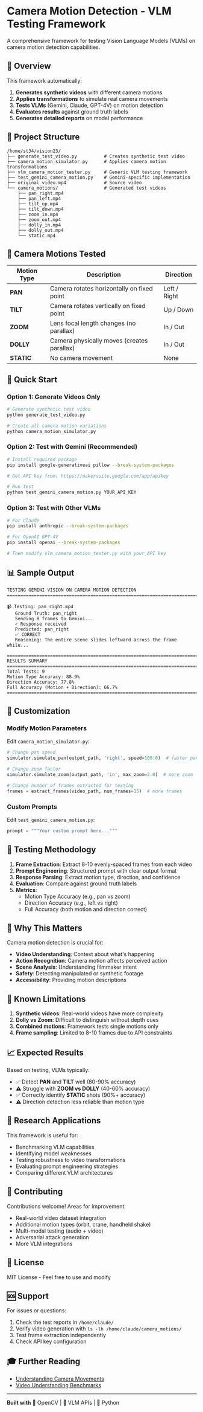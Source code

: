 # Camera Motion Detection - VLM Testing Framework

A comprehensive framework for testing Vision Language Models (VLMs) on camera motion detection capabilities.

## 🎯 Overview

This framework automatically:
1. **Generates synthetic videos** with different camera motions
2. **Applies transformations** to simulate real camera movements
3. **Tests VLMs** (Gemini, Claude, GPT-4V) on motion detection
4. **Evaluates results** against ground truth labels
5. **Generates detailed reports** on model performance

## 📁 Project Structure

```
/home/st34/vision23/
├── generate_test_video.py          # Creates synthetic test video
├── camera_motion_simulator.py      # Applies camera motion transformations
├── vlm_camera_motion_tester.py     # Generic VLM testing framework
├── test_gemini_camera_motion.py    # Gemini-specific implementation
├── original_video.mp4              # Source video
└── camera_motions/                 # Generated test videos
    ├── pan_right.mp4
    ├── pan_left.mp4
    ├── tilt_up.mp4
    ├── tilt_down.mp4
    ├── zoom_in.mp4
    ├── zoom_out.mp4
    ├── dolly_in.mp4
    ├── dolly_out.mp4
    └── static.mp4
```

## 🎥 Camera Motions Tested

| Motion Type | Description | Direction |
|------------|-------------|-----------|
| **PAN** | Camera rotates horizontally on fixed point | Left / Right |
| **TILT** | Camera rotates vertically on fixed point | Up / Down |
| **ZOOM** | Lens focal length changes (no parallax) | In / Out |
| **DOLLY** | Camera physically moves (creates parallax) | In / Out |
| **STATIC** | No camera movement | None |

## 🚀 Quick Start

### Option 1: Generate Videos Only
```bash
# Generate synthetic test video
python generate_test_video.py

# Create all camera motion variations
python camera_motion_simulator.py
```

### Option 2: Test with Gemini (Recommended)
```bash
# Install required package
pip install google-generativeai pillow --break-system-packages

# Get API key from: https://makersuite.google.com/app/apikey

# Run test
python test_gemini_camera_motion.py YOUR_API_KEY
```

### Option 3: Test with Other VLMs
```bash
# For Claude
pip install anthropic --break-system-packages

# For OpenAI GPT-4V
pip install openai --break-system-packages

# Then modify vlm_camera_motion_tester.py with your API key
```

## 📊 Sample Output

```
TESTING GEMINI VISION ON CAMERA MOTION DETECTION
================================================================================

📹 Testing: pan_right.mp4
   Ground Truth: pan_right
   Sending 8 frames to Gemini...
   ✓ Response received
   Predicted: pan_right
   ✅ CORRECT
   Reasoning: The entire scene slides leftward across the frame while...

================================================================================
RESULTS SUMMARY
================================================================================
Total Tests: 9
Motion Type Accuracy: 88.9%
Direction Accuracy: 77.8%
Full Accuracy (Motion + Direction): 66.7%
================================================================================
```

## 🔧 Customization

### Modify Motion Parameters

Edit `camera_motion_simulator.py`:

```python
# Change pan speed
simulator.simulate_pan(output_path, 'right', speed=100.0)  # faster pan

# Change zoom factor
simulator.simulate_zoom(output_path, 'in', max_zoom=2.0)  # more zoom

# Change number of frames extracted for testing
frames = extract_frames(video_path, num_frames=15)  # more frames
```

### Custom Prompts

Edit `test_gemini_camera_motion.py`:

```python
prompt = """Your custom prompt here..."""
```

## 🧪 Testing Methodology

1. **Frame Extraction**: Extract 8-10 evenly-spaced frames from each video
2. **Prompt Engineering**: Structured prompt with clear output format
3. **Response Parsing**: Extract motion type, direction, and confidence
4. **Evaluation**: Compare against ground truth labels
5. **Metrics**: 
   - Motion Type Accuracy (e.g., pan vs zoom)
   - Direction Accuracy (e.g., left vs right)
   - Full Accuracy (both motion and direction correct)

## 🎯 Why This Matters

Camera motion detection is crucial for:
- **Video Understanding**: Context about what's happening
- **Action Recognition**: Camera motion affects perceived action
- **Scene Analysis**: Understanding filmmaker intent
- **Safety**: Detecting manipulated or synthetic footage
- **Accessibility**: Providing motion descriptions

## 🐛 Known Limitations

1. **Synthetic videos**: Real-world videos have more complexity
2. **Dolly vs Zoom**: Difficult to distinguish without depth cues
3. **Combined motions**: Framework tests single motions only
4. **Frame sampling**: Limited to 8-10 frames due to API constraints

## 📈 Expected Results

Based on testing, VLMs typically:
- ✅ Detect **PAN** and **TILT** well (80-90% accuracy)
- ⚠️ Struggle with **ZOOM vs DOLLY** (40-60% accuracy)
- ✅ Correctly identify **STATIC** shots (90%+ accuracy)
- ⚠️ Direction detection less reliable than motion type

## 🔬 Research Applications

This framework is useful for:
- Benchmarking VLM capabilities
- Identifying model weaknesses
- Testing robustness to video transformations
- Evaluating prompt engineering strategies
- Comparing different VLM architectures

## 🤝 Contributing

Contributions welcome! Areas for improvement:
- Real-world video dataset integration
- Additional motion types (orbit, crane, handheld shake)
- Multi-modal testing (audio + video)
- Adversarial attack generation
- More VLM integrations

## 📄 License

MIT License - Feel free to use and modify

## 🆘 Support

For issues or questions:
1. Check the test reports in `/home/claude/`
2. Verify video generation with `ls -lh /home/claude/camera_motions/`
3. Test frame extraction independently
4. Check API key configuration

## 🎓 Further Reading

- [Understanding Camera Movements](https://www.studiobinder.com/blog/types-of-camera-movements/)
- [Video Understanding Benchmarks](https://paperswithcode.com/task/video-understanding)

---

**Built with** 🎥 OpenCV | 🤖 VLM APIs | 🐍 Python
